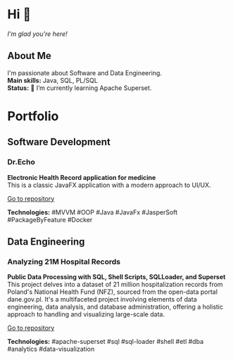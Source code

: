 # Hi 👋
*I'm glad you're here!*

## About Me
I'm passionate about Software and Data Engineering.  
**Main skills:** Java, SQL, PL/SQL  
**Status:** 🌱 I’m currently learning Apache Superset.

# Portfolio

## Software Development
### Dr.Echo 
**Electronic Health Record application for medicine**  
This is a classic JavaFX application with a modern approach to UI/UX.  

[Go to repository](https://github.com/szwrk/DrEcho)

**Technologies:** #MVVM #OOP #Java #JavaFx #JasperSoft #PackageByFeature #Docker

## Data Engineering
### Analyzing 21M Hospital Records
**Public Data Processing with SQL, Shell Scripts, SQLLoader, and Superset**  
This project delves into a dataset of 21 million hospitalization records from Poland's National Health Fund (NFZ), sourced from the open-data portal dane.gov.pl. It's a multifaceted project involving elements of data engineering, data analysis, and database administration, offering a holistic approach to handling and visualizing large-scale data.

[Go to repository](https://github.com/szwrk/nfz-hospitalization-data)

**Technologies:** #apache-superset #sql #sql-loader #shell #etl #dba #analytics #data-visualization

